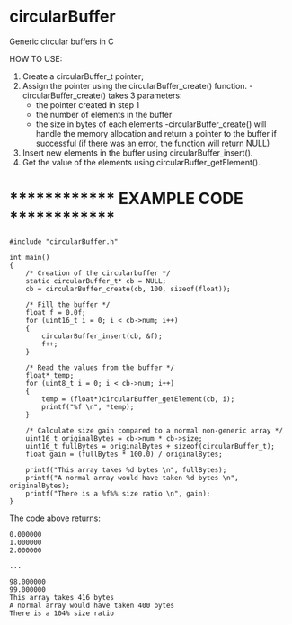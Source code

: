 # circularBuffer
Generic circular buffers in C

HOW TO USE:

1. Create a circularBuffer_t pointer;
2. Assign the pointer using the circularBuffer_create() function.
   -circularBuffer_create() takes 3 parameters:
      - the pointer created in step 1
      - the number of elements in the buffer
      - the size in bytes of each elements
   -circularBuffer_create() will handle the memory allocation and return a pointer to the buffer if successful
    (if there was an error, the function will return NULL)
3. Insert new elements in the buffer using circularBuffer_insert().
4. Get the value of the elements using circularBuffer_getElement().



# ************ EXAMPLE CODE ************
```
#include "circularBuffer.h"

int main()
{
  	/* Creation of the circularbuffer */
	static circularBuffer_t* cb = NULL;
	cb = circularBuffer_create(cb, 100, sizeof(float));
	
	/* Fill the buffer */
	float f = 0.0f;
	for (uint16_t i = 0; i < cb->num; i++)
	{
		circularBuffer_insert(cb, &f);
		f++;
	}
	
	/* Read the values from the buffer */
	float* temp;
	for (uint8_t i = 0; i < cb->num; i++)
	{
		temp = (float*)circularBuffer_getElement(cb, i);
		printf("%f \n", *temp);
	}
	
	/* Calculate size gain compared to a normal non-generic array */
	uint16_t originalBytes = cb->num * cb->size;
	uint16_t fullBytes = originalBytes + sizeof(circularBuffer_t);
	float gain = (fullBytes * 100.0) / originalBytes;

	printf("This array takes %d bytes \n", fullBytes);
	printf("A normal array would have taken %d bytes \n", originalBytes);
	printf("There is a %f%% size ratio \n", gain);
}
```

The code above returns:  
```
0.000000  
1.000000  
2.000000  

...

98.000000  
99.000000  
This array takes 416 bytes  
A normal array would have taken 400 bytes  
There is a 104% size ratio  
```
